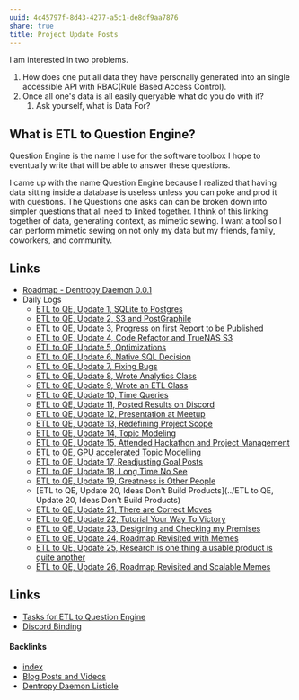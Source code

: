 ```yaml
---
uuid: 4c45797f-8d43-4277-a5c1-de8df9aa7876
share: true
title: Project Update Posts
---
```

I am interested in two problems. 

1. How does one put all data they have personally generated into an single accessible API with RBAC(Rule Based Access Control).
2. Once all one's data is all easily queryable what do you do with it?
	1. Ask yourself, what is Data For?
 
 ## What is ETL to Question Engine?

Question Engine is the name I use for the software toolbox I hope to eventually write that will be able to answer these questions.

I came up with the name Question Engine because I realized that having data sitting inside a database is useless unless you can poke and prod it with questions. The Questions one asks can can be broken down into simpler questions that all need to linked together. I think of this linking together of data, generating context, as mimetic sewing. I want a tool so I can perform mimetic sewing on not only my data but my friends, family, coworkers, and community.

## Links



* [Roadmap - Dentropy Daemon 0.0.1](../8d4d461f-49f7-4dbd-829f-807d0bb602df)
* Daily Logs
	* [ETL to QE, Update 1, SQLite to Postgres](../adf51542-a86b-437b-8542-9ef82c41d7a2)
	* [ETL to QE, Update 2, S3 and PostGraphile](../01d14af7-0d89-4c3a-90a8-12696e01e036)
	* [ETL to QE, Update 3, Progress on first Report to be Published](../a4afe3e7-e3ae-44ae-a1dc-e22754900e37)
	* [ETL to QE, Update 4, Code Refactor and TrueNAS S3](../d59dbed7-08bd-462e-8f87-24a80c791f46)
	* [ETL to QE, Update 5, Optimizations](../88cd3a9e-9156-4482-aaa5-2bb8eeebca0d)
	* [ETL to QE, Update 6, Native SQL Decision](../9dc97a82-96a0-495b-a8e2-a5c4d5c60abe)
	* [ETL to QE, Update 7, Fixing Bugs](../2a8426e6-7f84-42f2-82c3-e74e898e4c81)
	* [ETL to QE, Update 8, Wrote Analytics Class](../4bf73c7e-2bf6-415f-80b3-f3a3b6a370a8)
	* [ETL to QE, Update 9, Wrote an ETL Class](../c307374d-a751-437a-8eb4-ff3dc7808499)
	* [ETL to QE, Update 10, Time Queries](../8a04da32-878d-4f6c-9973-ed58870b250f)
	* [ETL to QE, Update 11, Posted Results on Discord](../a04a75b2-d970-44fc-8e09-53b3aeca6f2f)
	* [ETL to QE, Update 12, Presentation at Meetup](../20be1355-e585-4eb4-b0a7-4a65c1eda264)
	* [ETL to QE, Update 13, Redefining Project Scope](../0857e406-5e14-4b45-9e8c-3ae712a2f00a)
	* [ETL to QE, Update 14, Topic Modeling](../a7099c90-7fb1-4230-9c47-874fd85e8837)
	* [ETL to QE, Update 15, Attended Hackathon and Project Management](../9949cc79-681a-4ec8-a963-538958be3ec1)
	* [ETL to QE, GPU accelerated Topic Modelling](../0a62e9d5-68ae-41a5-8bdb-7773b59abc1f)
	* [ETL to QE, Update 17, Readjusting Goal Posts](../d14bd990-0628-4152-9bea-0c588dc707e8)
	* [ETL to QE, Update 18, Long Time No See](../07184fda-87ef-4fa9-9c6e-1c4382f6fabc)
	* [ETL to QE, Update 19, Greatness is Other People](../9e00b380-91e7-4092-98fd-838dc5fd21d8)
	* [ETL to QE, Update 20, Ideas Don't Build Products](../ETL to QE, Update 20, Ideas Don't Build Products)
	* [ETL to QE, Update 21, There are Correct Moves](../d6c6d932-5842-4fbc-a67d-1759c2c2bb02)
	* [ETL to QE, Update 22, Tutorial Your Way To Victory](../72b60152-c15c-4243-8329-67cd13e78ba6)
	* [ETL to QE, Update 23, Designing and Checking my Premises](../2bd9365f-daba-418c-bbe8-3aed2804909d)
	* [ETL to QE, Update 24, Roadmap Revisited with Memes](../89c90b4a-2065-4b58-93eb-107794ed8671)
	* [ETL to QE, Update 25, Research is one thing a usable product is quite another](../0688a5f2-87e0-4754-b09b-88b09b92ebd8)
	* [ETL to QE, Update 26, Roadmap Revisited and Scalable Memes](../a6694d76-0b96-4dd7-8f4a-8d213fef86f0)

## Links

* [Tasks for ETL to Question Engine](../a6649a28-5862-4820-8797-1cfaf2ba1713)
* [Discord Binding](../1c376bfd-75ef-4c0d-9e23-3680653de55f)


#### Backlinks

* [index](/146656b4-573a-4e42-8f00-239ab29eac3b)
* [Blog Posts and Videos](/0709dea0-4a97-4596-8d8e-32a0e614f8a2)
* [Dentropy Daemon Listicle](/15c66694-3dc9-4115-afb8-887a6e52ffea)